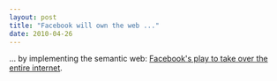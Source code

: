 ```yaml
---
layout: post
title: "Facebook will own the web ..."
date: 2010-04-26
---
```


... by implementing the semantic web: <a href="http://blog.newsweek.com/blogs/techtonicshifts/archive/2010/04/22/facebook-f8-internet-open-social-graph-semantic-web-twitter.aspx">Facebook's play to take over the entire internet</a>.
